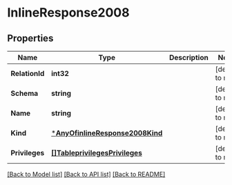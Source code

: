 # InlineResponse2008

## Properties
Name | Type | Description | Notes
------------ | ------------- | ------------- | -------------
**RelationId** | **int32** |  | [default to null]
**Schema** | **string** |  | [default to null]
**Name** | **string** |  | [default to null]
**Kind** | [***AnyOfinlineResponse2008Kind**](AnyOfinlineResponse2008Kind.md) |  | [default to null]
**Privileges** | [**[]TableprivilegesPrivileges**](tableprivileges_privileges.md) |  | [default to null]

[[Back to Model list]](../README.md#documentation-for-models) [[Back to API list]](../README.md#documentation-for-api-endpoints) [[Back to README]](../README.md)

